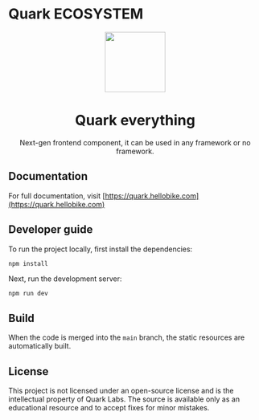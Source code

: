# Quark ECOSYSTEM


<p align="center">
  <a href="https://quark.hellobike.com/">
    <img width="120" src="https://user-images.githubusercontent.com/14307551/197440754-08db4379-eb0f-4808-890d-690355e6e8d2.png">
  </a>
</p>

<h1 align="center">Quark everything</h1>

<div align="center">

Next-gen frontend component, it can be used in any framework or no framework.

</div>


## Documentation
For full documentation, visit [https://quark.hellobike.com](https://quark.hellobike.com)


## Developer guide
To run the project locally, first install the dependencies:

```bash
npm install
```

Next, run the development server:

```
npm run dev
```

## Build

When the code is merged into the `main` branch, the static resources are automatically built.

## License

This project is not licensed under an open-source license and is the intellectual property of Quark Labs. The source is available only as an educational resource and to accept fixes for minor mistakes.
